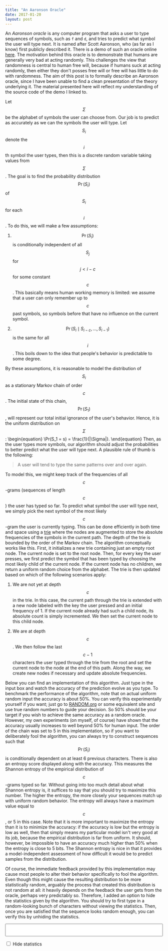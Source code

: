 ```yaml
---
title: "An Aaronson Oracle"
date: 2017-01-20
layout: post
---
```

An *Aaronson oracle* is any computer program that asks a user to type sequences of symbols, such as `f` and `d`, and tries to predict what symbol the user will type next.
It is named after Scott Aaronson, who (as far as I know) first publicly described it. There is a demo of such an oracle online [here](http://people.ischool.berkeley.edu/~nick/aaronson-oracle/).
The motivation behind this oracle is to demonstrate that humans are generally very bad at acting randomly. This challenges the view that randomness is central to human free will, because if humans
suck at acting randomly, then either they don't posses free will or free will has little to do with randomness. The aim of this post is to formally describe an Aaronson oracle, since I have been
unable to find a clean presentation of the theory underlying it. The material presented here will reflect my understanding of the source code of the demo I linked to.

Let $$\Sigma$$ be the alphabet of symbols the user can choose from. Our job is to predict as accurately as we can the symbols the user will type. Let $$S_i$$ denote the $$i$$th symbol the user types,
then this is a discrete random variable taking values from $$\Sigma$$. The goal is to find the probability distribution $$\Pr(S_i)$$ of $$S_i$$ for each $$i$$. To do this, we will make a few assumptions:

1. $$\Pr(S_i)$$ is conditionally independent of all $$S_j$$ for $$j < i - c$$ for some constant $$c$$.
This basically means human working memory is limited: we assume that a user can only remember up to $$c$$ past symbols, so symbols before that have no influence on the current symbol.

2. $$\Pr(S_i \mid S_{i-c}, \dots, S_{i-1})$$ is the same for all $$i$$.
This boils down to the idea that people's behavior is predictable to some degree.

By these assumptions, it is reasonable to model the distribution of $$S_i$$ as a stationary Markov chain of order $$c$$.
The initial state of this chain, $$\Pr(S_1)$$, will represent our total initial ignorance of the user's behavior. Hence, it is the uniform distribution on $$\Sigma$$:
\begin{equation}
    \Pr(S_1 = s) = \frac{1}{|\Sigma|}.
\end{equation}
Then, as the user types more symbols, our algorithm should adjust the probabilities to better predict what the user will type next.
A plausible rule of thumb is the following:

>A user will tend to type the same patterns over and over again.

To model this, we might keep track of the frequencies of all $$c$$-grams (sequences of length $$c$$) the user has typed so far.
To predict what symbol the user will type next, we simply pick the next symbol of the most likely $$c$$-gram the user is currently typing.
This can be done efficiently in both time and space using a [trie](https://en.wikipedia.org/wiki/Trie) where the nodes are augmented to store the absolute frequencies
of the symbols in the current path. The depth of the trie is bounded by the order of the Markov chain. The algorithm conceptually works like this. First, it initializes
a new trie containing just an empty root node. The current node is set to the root node. Then, for every key the user presses, we first predict the symbol that has been typed
by choosing the most likely child of the current node. If the current node has no children, we return a uniform random choice from the alphabet.
The trie is then updated based on which of the following scenarios apply:

1. We are not yet at depth $$c$$ in the trie. In this case, the current path through the trie is extended with a new node labeled with the key the user pressed and an initial frequency of 1.
If the current node already had such a child node, its absolute count is simply incremented. We then set the current node to this child node.

2. We are at depth $$c$$. We then follow the last $$c-1$$ characters the user typed through the trie from the root and set the current node to the node at the end of this path.
Along the way, we create new nodes if necessary and update absolute frequencies.

Below you can find an implementation of this algorithm. Just type in the input box and watch the accuracy of the prediction evolve as you type.
To benchmark the performance of the algorithm, note that on actual uniform random input the accuracy is about 50%. You can verify this experimentally yourself if you want;
just go to [RANDOM.org](https://www.random.org/) or some equivalent site and use true random numbers to guide your decision. So 50% should be your target if you wish to
achieve the same accuracy as a random oracle. However, my own experiments (on myself, of course) have shown that the accuracy usually increases to well beyond 50% for human input.
The order of the chain was set to 5 in this implementation, so if you want to deliberately fool the algorithm, you can always try to construct sequences such that $$\Pr(S_i)$$ is
conditionally dependent on at least 6 previous characters. There is also an entropy score displayed along with the accuracy. This measures the Shannon entropy of the empirical distribution
of $$c$$-grams typed so far. Without going into too much detail about what Shannon entropy is, it suffices to say that you should try to maximize this number. The higher the entropy,
the more closely your sequences match up with uniform random behavior. The entropy will always have a maximum value equal to $$c$$, or 5 in this case.
Note that it is more important to maximize the entropy than it is to minimize the accuracy: if the accuracy is low but the entropy is low as well, then that simply means my particular model
isn't very good at its job, because the empirical distribution is far from uniform. It should, however, be impossible to have an accuracy much higher than 50% when the entropy is close to 5 bits.
The Shannon entropy is nice in that it provides a model-independent assessment of how difficult it would be to predict samples from the distribution.

Of course, the immediate feedback provided by this implementation may cause most people to alter their behavior specifically to fool the algorithm.
Even though this might cause the resulting distribution to be more statistically random, arguably the process that created this distribution is not random at all:
it heavily depends on the feedback the user gets from the oracle, perhaps very predictably so. Therefore, I added an option to hide the statistics given by the algorithm.
You should try to first type in a random-looking bunch of characters without viewing the statistics. Then, once you are satisfied that the sequence looks random enough,
you can verify this by unhiding the statistics.

<input id="oracle" style="width: 100%; font-size: 30px">

<p><label for="hide"><input name="hide" id="hide" type="checkbox"> Hide statistics</label></p>

<div id="stats"></div>

<div id="results" style="overflow: auto; width: 100%; height: 200px"></div>

<script type="text/javascript">
    // admissible alphabet
    alphabet = "fd";
    // order of the chain
    ORDER = 5;
    // number of correct and wrong guesses
    correct = 0;
    wrong = 0;
    // character buffer
    buffer = [];

    /**
    * Node in the trie.
    * s: symbol of the node
    * d: depth of the node
    **/
    function Node(s, d) {
        // store symbol
        this.label = s;
        // store edges to children
        this.edges = [];
        // store absolute frequency
        this.count = 1;
        // store depth
        this.depth = d;

        // add an edge
        this.addEdge = function(symbol) {
            // if this edge exists already
            if(symbol in this.edges) {
                // increment count
                this.edges[symbol].count++;
            }else{
                // otherwise create new child
                this.edges[symbol] = new Node(symbol, this.depth + 1);
            }

            return this.edges[symbol];
        };

        // predict next symbol
        this.predict = function() {
            // if we have children
            if(!$.isEmptyObject(this.edges)) {
                // return most likely child
                var prediction = undefined;
                for(edge in this.edges) {
                    if(prediction === undefined || prediction.count < this.edges[edge].count) {
                        prediction = this.edges[edge];
                    }
                }

                return prediction.label;
            }else{
                // otherwise return uniform random guess
                return alphabet[Math.floor(Math.random() * alphabet.length)];
            }
        }

        // compute entropy starting from this node
        this.entropy = function(p, t) {
            var q = p * (this.count / t);
            if($.isEmptyObject(this.edges)) {
                return q * Math.log(q) / Math.log(2.0);
            }else{
                var total = 0;
                var r = 0;
                for(edge in this.edges) {
                    total += this.edges[edge].count;
                }
                for(edge in this.edges) {
                    r += this.edges[edge].entropy(q, total);
                }

                return r;
            }
        }

        // follow a path through this trie
        this.find = function(path) {
            if(this.depth >= path.length) {
                return this;
            }

            return this.addEdge(path[this.depth]).find(path);
        }
    }

    // process keys
    function process(key) {
        // add to history
        buffer.push(key);

        // predict this key
        var prediction = current.predict();

        // update trie
        trie.count++;
        current = current.addEdge(key);
        
        // restart from root if necessary
        if(current.depth >= ORDER) {
            // follow last ORDER-1 characters
            buffer.shift();
            current = trie.find(buffer);
            buffer = [];
        }

        // update stats
        color = (key === prediction) ? "black" : "red";
        $("#results").prepend("<p style='color: " + color + "'>" + (trie.count-1) + ". actual: " + key + "; predicted: " + prediction + "</p>");
        if(key === prediction) {
            correct++;
        }else{
            wrong++;
        }
        acc = Math.round(100 * correct / (correct + wrong));
        $("#stats").html("<p>accuracy: " + acc + "%</p>");
        $("#stats").append("<p>entropy: " + Math.abs(trie.entropy(1, trie.count)) + " / " + ORDER + " bits</p>")
    }

    // test on n random inputs
    function test(n) {
        while(n --> 0) {
            process(Math.random() <= 0.5 ? "f" : "d");
        }
    }

    // handle key presses
    $("#oracle").keypress(function(event) {
        // if key was in alphabet
        var key = String.fromCharCode(event.which);
        if(alphabet.indexOf(key) > -1) {
            process(key, true);
        }
    })

    // hide stats
    $("#hide").click(function() {
        $("#stats").toggle();
        $("#results").toggle();
    });

    // initialize
    trie = new Node('', 0);
    current = trie;
</script>